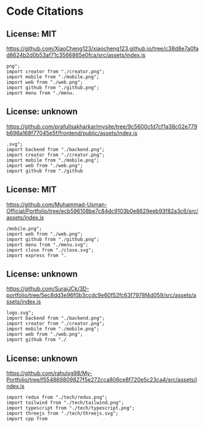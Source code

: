 # Code Citations

## License: MIT
https://github.com/XiaoCheng123/xiaocheng123.github.io/tree/c38d8e7a0fad8624b2d0b53af71c3566865e0fca/src/assets/index.js

```
png";
import creator from "./creator.png";
import mobile from "./mobile.png";
import web from "./web.png";
import github from "./github.png";
import menu from "./menu.
```


## License: unknown
https://github.com/prafullsakharkar/mysite/tree/9c5600cfd7cf1a38c02e779b696a168f77045e5f/frontend/public/assets/index.js

```
.svg";
import backend from "./backend.png";
import creator from "./creator.png";
import mobile from "./mobile.png";
import web from "./web.png";
import github from "./github
```


## License: MIT
https://github.com/Muhammad-Usman-Official/Portfolio/tree/ecb596108be7c84dc9103b0e8629eeb93f82a3c6/src/assets/index.js

```
/mobile.png";
import web from "./web.png";
import github from "./github.png";
import menu from "./menu.svg";
import close from "./close.svg";
import express from ".
```


## License: unknown
https://github.com/SurajJCk/3D-portfolio/tree/5ec8dd3e96f0b3ccdc9e60f52fc63f7978f4d059/src/assets/assets/index.js

```
logo.svg";
import backend from "./backend.png";
import creator from "./creator.png";
import mobile from "./mobile.png";
import web from "./web.png";
import github from "./
```


## License: unknown
https://github.com/rahulsg98/My-Portfolio/tree/f554869809827f5e272cca806ce8f720e5c23ca4/src/assets/index.js

```
import redux from "./tech/redux.png";
import tailwind from "./tech/tailwind.png";
import typescript from "./tech/typescript.png";
import threejs from "./tech/threejs.svg";
import cpp from
```

